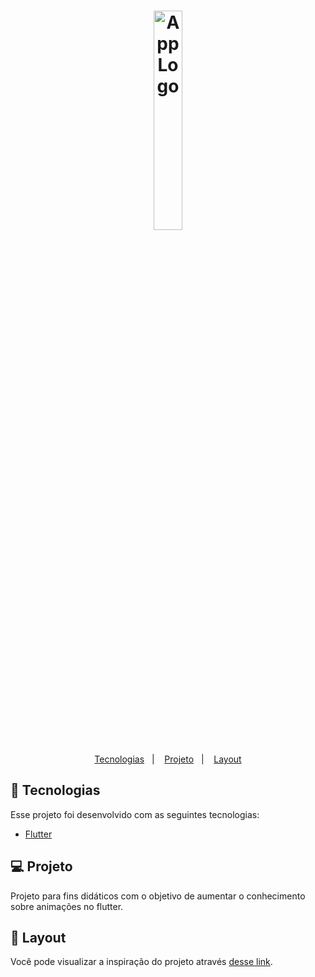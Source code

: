 
<h1 align="center">
    <img alt="App Logo" title="Flutter Education" src="https://user-images.githubusercontent.com/55221835/188549804-d91660bc-dc37-4bfe-b15b-8fa858a80465.gif" width="30%" />
</h1>

<p align="center">
  <a href="#rocket-tecnologias">Tecnologias</a>&nbsp;&nbsp;&nbsp;|&nbsp;&nbsp;&nbsp;
  <a href="#-projeto">Projeto</a>&nbsp;&nbsp;&nbsp;|&nbsp;&nbsp;&nbsp;
  <a href="#-layout">Layout</a>
</p>

## 🚀 Tecnologias

Esse projeto foi desenvolvido com as seguintes tecnologias:

- [Flutter](https://flutter.dev/)

## 💻 Projeto

Projeto para fins didáticos com o objetivo de aumentar o conhecimento sobre animações no flutter.

## 🔖 Layout

Você pode visualizar a inspiração do projeto através [desse link](https://dribbble.com/shots/9660258).
